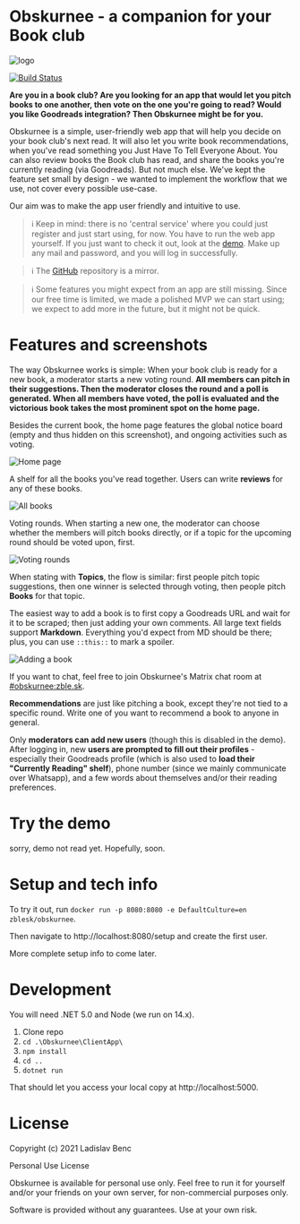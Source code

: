 # Obskurnee - a companion for your Book club

![logo](./logo.png)

[![Build Status](https://bzzz.zble.sk/api/badges/zblesk/Obskurnee/status.svg)](https://bzzz.zble.sk/zblesk/Obskurnee)

**Are you in a book club? Are you looking for an app that would let you pitch books to one another, then vote on the one you're going to read? Would you like Goodreads integration? Then Obskurnee might be for you.**

Obskurnee is a simple, user-friendly web app that will help you decide on your book club's next read. It will also let you write book recommendations, when you've read something you Just Have To Tell Everyone About. You can also review books the Book club has read, and share the books you're currently reading (via Goodreads). But not much else. We've kept the feature set small by design - we wanted to implement the workflow that we use, not cover every possible use-case. 

Our aim was to make the app user friendly and intuitive to use. 

>  ℹ Keep in mind: there is no 'central service' where you could just register and just start using, for now. You have to run the web app yourself. If you just want to check it out, look at the [demo](https://obskurnee.zble.sk/). Make up any mail and password, and you will log in successfully.

>  ℹ The [GitHub](https://github.com/zblesk/obskurnee) repository is a mirror. 

>  ℹ Some features you might expect from an app are still missing. Since our free time is limited, we made a polished MVP we can start using; we expect to add more in the future, but it might not be quick.

# Features and screenshots

The way Obskurnee works is simple: When your book club is ready for a new book, a moderator starts a new voting round. **All members can pitch in their suggestions. Then the moderator closes the round and a poll is generated. When all members have voted, the poll is evaluated and the victorious book takes the most prominent spot on the home page.**

Besides the current book, the home page features the global notice board (empty and thus hidden on this screenshot), and ongoing activities such as voting.

![Home page](./Screens/home.png)

A shelf for all the books you've read together. Users can write **reviews** for any of these books.

![All books](./Screens/shelf.png)

Voting rounds. When starting a new one, the moderator can choose whether the members will pitch books directly, or if a topic for the upcoming round should be voted upon, first. 

![Voting rounds](./Screens/voting_rounds.png)

When stating with **Topics**, the flow is similar: first people pitch topic suggestions, then one winner is selected through voting, then people pitch **Books** for that topic. 

The easiest way to add a book is to first copy a Goodreads URL and wait for it to be scraped; then just adding your own comments. All large text fields support **Markdown**. Everything you'd expect from MD should be there; plus, you can use `::this::` to mark a spoiler.

![Adding a book](./Screens/adding_book.gif)



If you want to chat, feel free to join Obskurnee's Matrix chat room at [#obskurnee:zble.sk](https://matrix.to/#/#obskurnee:zble.sk).

**Recommendations** are just like pitching a book, except they're not tied to a specific round. Write one of you want to recommend a book to anyone in general. 

Only **moderators can add new users** (though this is disabled in the demo). After logging in, new **users are prompted to fill out their profiles** - especially their Goodreads profile (which is also used to **load their "Currently Reading" shelf**), phone number (since we mainly communicate over Whatsapp), and a few words about themselves and/or their reading preferences.

# Try the demo

sorry, demo not read yet. Hopefully, soon.

# Setup and tech info

To try it out, run `docker run -p 8080:8080 -e DefaultCulture=en zblesk/obskurnee`.

Then navigate to http://localhost:8080/setup and create the first user.

More complete setup info to come later.

# Development 

You will need .NET 5.0 and Node (we run on 14.x).

1. Clone repo
2. `cd .\Obskurnee\ClientApp\`
3. `npm install`
4. `cd ..`
5. `dotnet run`

That should let you access your local copy at http://localhost:5000. 

# License

Copyright (c) 2021 Ladislav Benc

Personal Use License

Obskurnee is available for personal use only. Feel free to run it for yourself and/or your friends on your own server, for non-commercial purposes only. 

Software is provided without any guarantees. Use at your own risk. 